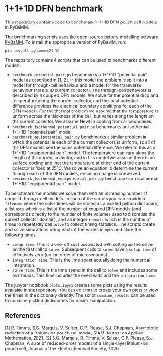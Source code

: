 # 1+1+1D DFN benchmark
This repository contains code to benchmark 1+1+1D DFN pouch cell models in PyBaMM.

The benchmarking scripts uses the open-source battery modelling software [PyBaMM](https://github.com/pybamm-team/PyBaMM). To install the appropriate version of PyBaMM, run:
```
pip install pybamm==21.12
```

The repository contains 4 scripts that can be used to benchmarks different models:

- `benchmark_potential_pair.py` benchmarks a 1+1+1D "potential pair" model as described in [1, 2]. In this model the problem is split into a model for through-cell behaviour and a model for the transverse behaviour (here a 1D current collector). The through-cell behaviour is described by `N` coupled DFN models. We solve for the potential drop and temperature along the current collector, and the local potential difference provides the electrical boundary conditions for each of the DFN models. For the thermal problem we assume that the temperature is uniform across the thickness of the cell, but varies along the length on the current collector. We assume Newton cooling from all boundaries.
- `benchmark_isothermal_potential_pair.py` benchmarks an isothermal 1+1+1D "potential pair" model.
- `benchmark_equipotential_pair.py` benchmarks a similar problem in which the potential in each of the current collectors is uniform, so all of the DFN models see the same potential difference. We refer to this as a 1+1+1D "equipotential pair" model. The temperature can vary along the length of the current collector, and in this model we assume there is no surface cooling and that the temperature at either end of the current collector is fixed at 25&deg;C. We solve an equation to determine the current through each of the DFN models, ensuring charge is conserved.
- `benchmark_isothermal_equipotential_pair.py` benchmarks an isothermal 1+1+1D "equipotential pair" model.

To benchmark the models we solve them with an increasing number of coupled through-cell models. In each of the scripts you can provide a `filename` where the solve times will be stored as a pickled python dictionary, a list `npts` which is a list of the number of coupled DFN models (and corresponds directly to the number of finite volumes used to discretise the current collector domain), and an integer `repeats` which is the number of times to repeatedly call `solve` to collect timing statistics. The scripts create and solve simulations using each of the values in `npts` and store the following times:

- `setup time`. This is a one-off cost associated with setting up the solver on the first call to `solve`. Subsequent calls to `solve` have a `setup time` of effectively zero (on the order of microseconds).
- `integration time`. This is the time spent actually doing the numerical integration.
- `solve time`. This is the time spend in the call to `solve` and includes some overheads. This time includes the overheads and the `integration_time`.

The jupyter notebook `plots.ipynb` creates some plots using the results available in the repository. You can edit this to create your own plots or view the times in the dictionary directly. The script `combine_results` can be used to combine pickled dictionaries for easier manipulation.

## References

[1] R. Timms, S.G. Marquis, V. Sulzer, C.P. Please, S.J. Chapman, Asymptotic reduction of a lithium-ion pouch cell model, SIAM Journal on Applied Mathematics, 2021.
[2] S.G. Marquis, R. Timms, V. Sulzer, C.P. Please, S.J. Chapman, A suite of reduced-order models of a single-layer lithium-ion pouch cell, Journal of the Electrochemical Society, 2020.
